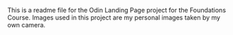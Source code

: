 This is a readme file for the Odin Landing Page project for the Foundations Course.
Images used in this project are my personal images taken by my own camera.


